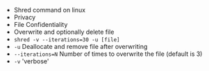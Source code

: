

- Shred command on linux
- Privacy
- File Confidentiality
- Overwrite and optionally delete file
- `shred -v --iterations=30 -u [file]`
- `-u` Deallocate and remove file after overwriting
- `--iterations=N` Number of times to overwrite the file (default is 3)
- `-v` 'verbose'
